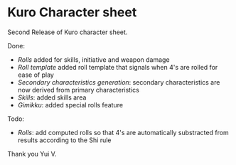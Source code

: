 Kuro Character sheet
====================

Second Release of Kuro character sheet.

Done:
* *Rolls* added for skills, initiative and weapon damage
* *Roll template* added roll template that signals when 4's are rolled for ease of play
* *Secondary characteristics generation*: secondary characteristics are now derived from primary characteristics
* *Skills*: added skills area
* *Gimikku*: added special rolls feature

Todo:
* *Rolls*: add computed rolls so that 4's are automatically substracted from results according to the Shi rule

Thank you
Yui V.
